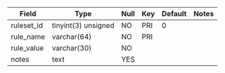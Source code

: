 **Field**|**Type**|**Null**|**Key**|**Default**|**Notes**
-----|-----|-----|-----|-----|-----
ruleset\_id|tinyint(3) unsigned|NO|PRI|0| 
rule\_name|varchar(64)|NO|PRI| | 
rule\_value|varchar(30)|NO| | | 
notes|text|YES| | | 